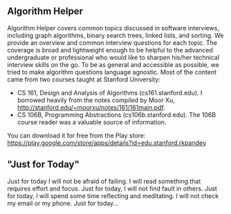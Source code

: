 Algorithm Helper
---------
Algorithm Helper covers common topics discussed in software interviews, including graph algorithms, binary search trees, linked lists, and sorting. We provide an overview and common interview questions for each topic. The coverage is broad and lightweight enough to be helpful to the advanced undergraduate or professional who would like to sharpen his/her technical interview skills on the go. To be as general and accessible as possible, we tried to make algorithm questions language agnostic.
Most of the content came from two courses taught at Stanford University:
- CS 161, Design and Analysis of Algorithms (cs161.stanford.edu). I borrowed heavily from the notes compiled by Moor Xu, http://stanford.edu/~moorxu/notes/161/161main.pdf.
- CS 106B, Programming Abstractions (cs106b.stanford.edu). The 106B course reader was a valuable source of information.

You can download it for free from the Play store: https://play.google.com/store/apps/details?id=edu.stanford.rkpandey


"Just for Today"
--------
Just for today I will not be afraid of failing. I will read something that requires effort and focus.
Just for today, I will not find fault in others.
Just for today, I will spend some time reflecting and meditating. I will not check my email or my phone.
Just for today...
